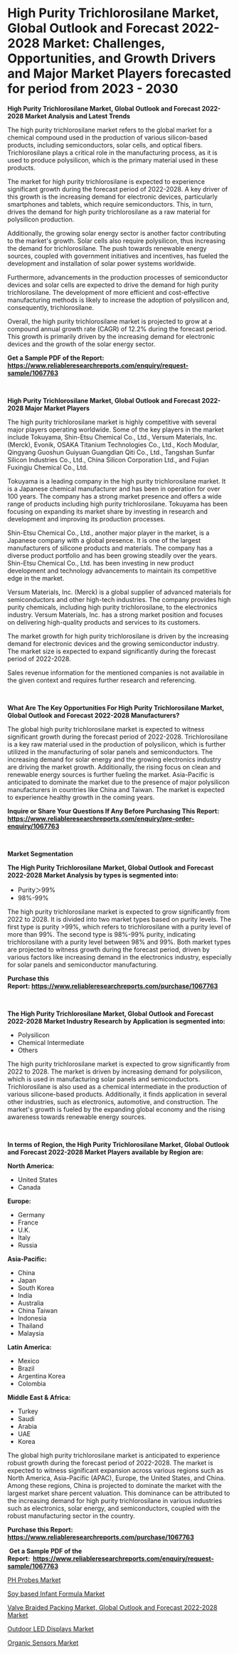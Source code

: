 <p><h1>High Purity Trichlorosilane Market, Global Outlook and Forecast 2022-2028 Market: Challenges, Opportunities, and Growth Drivers and Major Market Players forecasted for period from 2023 - 2030</h1></p><p><strong>High Purity Trichlorosilane Market, Global Outlook and Forecast 2022-2028 Market Analysis and Latest Trends</strong></p>
<p><p>The high purity trichlorosilane market refers to the global market for a chemical compound used in the production of various silicon-based products, including semiconductors, solar cells, and optical fibers. Trichlorosilane plays a critical role in the manufacturing process, as it is used to produce polysilicon, which is the primary material used in these products.</p><p>The market for high purity trichlorosilane is expected to experience significant growth during the forecast period of 2022-2028. A key driver of this growth is the increasing demand for electronic devices, particularly smartphones and tablets, which require semiconductors. This, in turn, drives the demand for high purity trichlorosilane as a raw material for polysilicon production.</p><p>Additionally, the growing solar energy sector is another factor contributing to the market's growth. Solar cells also require polysilicon, thus increasing the demand for trichlorosilane. The push towards renewable energy sources, coupled with government initiatives and incentives, has fueled the development and installation of solar power systems worldwide.</p><p>Furthermore, advancements in the production processes of semiconductor devices and solar cells are expected to drive the demand for high purity trichlorosilane. The development of more efficient and cost-effective manufacturing methods is likely to increase the adoption of polysilicon and, consequently, trichlorosilane.</p><p>Overall, the high purity trichlorosilane market is projected to grow at a compound annual growth rate (CAGR) of 12.2% during the forecast period. This growth is primarily driven by the increasing demand for electronic devices and the growth of the solar energy sector.</p></p>
<p><strong>Get a Sample PDF of the Report:&nbsp; <a href="https://www.reliableresearchreports.com/enquiry/request-sample/1067763">https://www.reliableresearchreports.com/enquiry/request-sample/1067763</a></strong></p>
<p>&nbsp;</p>
<p><strong>High Purity Trichlorosilane Market, Global Outlook and Forecast 2022-2028 Major Market Players</strong></p>
<p><p>The high purity trichlorosilane market is highly competitive with several major players operating worldwide. Some of the key players in the market include Tokuyama, Shin-Etsu Chemical Co., Ltd., Versum Materials, Inc. (Merck), Evonik, OSAKA Titanium Technologies Co., Ltd., Koch Modular, Qingyang Guoshun Guiyuan Guangdian Qiti Co., Ltd., Tangshan Sunfar Silicon Industries Co., Ltd., China Silicon Corporation Ltd., and Fujian Fuxingju Chemical Co., Ltd.</p><p>Tokuyama is a leading company in the high purity trichlorosilane market. It is a Japanese chemical manufacturer and has been in operation for over 100 years. The company has a strong market presence and offers a wide range of products including high purity trichlorosilane. Tokuyama has been focusing on expanding its market share by investing in research and development and improving its production processes.</p><p>Shin-Etsu Chemical Co., Ltd., another major player in the market, is a Japanese company with a global presence. It is one of the largest manufacturers of silicone products and materials. The company has a diverse product portfolio and has been growing steadily over the years. Shin-Etsu Chemical Co., Ltd. has been investing in new product development and technology advancements to maintain its competitive edge in the market.</p><p>Versum Materials, Inc. (Merck) is a global supplier of advanced materials for semiconductors and other high-tech industries. The company provides high purity chemicals, including high purity trichlorosilane, to the electronics industry. Versum Materials, Inc. has a strong market position and focuses on delivering high-quality products and services to its customers.</p><p>The market growth for high purity trichlorosilane is driven by the increasing demand for electronic devices and the growing semiconductor industry. The market size is expected to expand significantly during the forecast period of 2022-2028.</p><p>Sales revenue information for the mentioned companies is not available in the given context and requires further research and referencing.</p></p>
<p>&nbsp;</p>
<p><strong>What Are The Key Opportunities For High Purity Trichlorosilane Market, Global Outlook and Forecast 2022-2028 Manufacturers?</strong></p>
<p><p>The global high purity trichlorosilane market is expected to witness significant growth during the forecast period of 2022-2028. Trichlorosilane is a key raw material used in the production of polysilicon, which is further utilized in the manufacturing of solar panels and semiconductors. The increasing demand for solar energy and the growing electronics industry are driving the market growth. Additionally, the rising focus on clean and renewable energy sources is further fueling the market. Asia-Pacific is anticipated to dominate the market due to the presence of major polysilicon manufacturers in countries like China and Taiwan. The market is expected to experience healthy growth in the coming years.</p></p>
<p><strong>Inquire or Share Your Questions If Any Before Purchasing This Report: <a href="https://www.reliableresearchreports.com/enquiry/pre-order-enquiry/1067763">https://www.reliableresearchreports.com/enquiry/pre-order-enquiry/1067763</a></strong></p>
<p>&nbsp;</p>
<p><strong>Market Segmentation</strong></p>
<p><strong>The High Purity Trichlorosilane Market, Global Outlook and Forecast 2022-2028 Market Analysis by types is segmented into:</strong></p>
<p><ul><li>Purity＞99%</li><li>98%-99%</li></ul></p>
<p><p>The high purity trichlorosilane market is expected to grow significantly from 2022 to 2028. It is divided into two market types based on purity levels. The first type is purity >99%, which refers to trichlorosilane with a purity level of more than 99%. The second type is 98%-99% purity, indicating trichlorosilane with a purity level between 98% and 99%. Both market types are projected to witness growth during the forecast period, driven by various factors like increasing demand in the electronics industry, especially for solar panels and semiconductor manufacturing.</p></p>
<p><strong>Purchase this Report:&nbsp;<a href="https://www.reliableresearchreports.com/purchase/1067763">https://www.reliableresearchreports.com/purchase/1067763</a></strong></p>
<p>&nbsp;</p>
<p><strong>The High Purity Trichlorosilane Market, Global Outlook and Forecast 2022-2028 Market Industry Research by Application is segmented into:</strong></p>
<p><ul><li>Polysilicon</li><li>Chemical Intermediate</li><li>Others</li></ul></p>
<p><p>The high purity trichlorosilane market is expected to grow significantly from 2022 to 2028. The market is driven by increasing demand for polysilicon, which is used in manufacturing solar panels and semiconductors. Trichlorosilane is also used as a chemical intermediate in the production of various silicone-based products. Additionally, it finds application in several other industries, such as electronics, automotive, and construction. The market's growth is fueled by the expanding global economy and the rising awareness towards renewable energy sources.</p></p>
<p>&nbsp;</p>
<p><strong>In terms of Region, the High Purity Trichlorosilane Market, Global Outlook and Forecast 2022-2028 Market Players available by Region are:</strong></p>
<p>
    <p> <strong> North America: </strong>
        <ul>
            <li>United States</li>
            <li>Canada</li>
        </ul>
        </p> 
    <p> <strong> Europe: </strong>
        <ul>
            <li>Germany</li>
            <li>France</li>
            <li>U.K.</li>
            <li>Italy</li>
            <li>Russia</li>
        </ul>
        </p> 
    <p> <strong> Asia-Pacific: </strong>
        <ul>
            <li>China</li>
            <li>Japan</li>
            <li>South Korea</li>
            <li>India</li>
            <li>Australia</li>
            <li>China Taiwan</li>
            <li>Indonesia</li>
            <li>Thailand</li>
            <li>Malaysia</li>
        </ul>
        </p> 
    <p> <strong> Latin America: </strong>
        <ul>
            <li>Mexico</li>
            <li>Brazil</li>
            <li>Argentina Korea</li>
            <li>Colombia</li>
        </ul>
        </p> 
    <p> <strong> Middle East & Africa: </strong>
        <ul>
            <li>Turkey</li>
            <li>Saudi</li>
            <li>Arabia</li>
            <li>UAE</li>
            <li>Korea</li>
        </ul>
    </p>
    </p>
<p><p>The global high purity trichlorosilane market is anticipated to experience robust growth during the forecast period of 2022-2028. The market is expected to witness significant expansion across various regions such as North America, Asia-Pacific (APAC), Europe, the United States, and China. Among these regions, China is projected to dominate the market with the largest market share percent valuation. This dominance can be attributed to the increasing demand for high purity trichlorosilane in various industries such as electronics, solar energy, and semiconductors, coupled with the robust manufacturing sector in the country.</p></p>
<p><strong>Purchase this Report: <a href="https://www.reliableresearchreports.com/purchase/1067763">https://www.reliableresearchreports.com/purchase/1067763</a></strong></p>
<p>&nbsp;<strong>Get a Sample PDF of the Report:&nbsp;&nbsp;<a href="https://www.reliableresearchreports.com/enquiry/request-sample/1067763">https://www.reliableresearchreports.com/enquiry/request-sample/1067763</a></strong></p>
<p><strong></strong></p>
<p><p><a href="https://www.linkedin.com/pulse/ph-probes-market-size-growth-forecast-from-2023-2030-multiwebiz-gdace/">PH Probes Market</a></p><p><a href="https://www.reportprime.com/soy-based-infant-formula-r6850">Soy based Infant Formula Market</a></p><p><a href="https://github.com/CliffMedina6/Market-Research-Report-List-1/blob/main/valve-braided-packing-market-global-outlook-and-forecast-2022-2028-market.md">Valve Braided Packing Market, Global Outlook and Forecast 2022-2028 Market</a></p><p><a href="https://medium.com/@debramedina73/outdoor-led-displays-market-size-growth-forecast-2023-2030-00bc13296c60">Outdoor LED Displays Market</a></p><p><a href="https://medium.com/@brittanyrobertson07/organic-sensors-market-size-growth-forecast-2023-2030-f9fd0a9abef2">Organic Sensors Market</a></p></p>